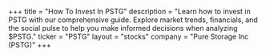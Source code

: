 +++
title = "How To Invest In PSTG"
description = "Learn how to invest in PSTG with our comprehensive guide. Explore market trends, financials, and the social pulse to help you make informed decisions when analyzing $PSTG."
ticker = "PSTG"
layout = "stocks"
company = "Pure Storage Inc (PSTG)"
+++

